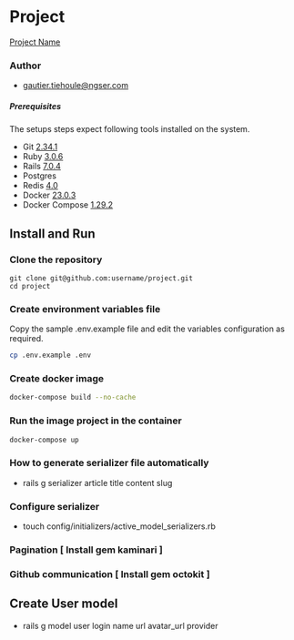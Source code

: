# Project

[ Project Name ](https://project.com)

### Author

- gautier.tiehoule@ngser.com

##### Prerequisites

The setups steps expect following tools installed on the system.

- Git [2.34.1](https://git-scm.com)
- Ruby [3.0.6](https://ruby-doc.org)
- Rails [7.0.4](https://guides.rubyonrails.org)
- Postgres [](https://www.postgresql.org)
- Redis [4.0](https://redis.io)
- Docker [23.0.3](https://www.docker.com)
- Docker Compose [1.29.2](https://docs.docker.com/compose)

## Install and Run

### Clone the repository

```shell
git clone git@github.com:username/project.git
cd project
```

### Create environment variables file

Copy the sample .env.example file and edit the variables configuration as required.

```bash
cp .env.example .env
```

### Create docker image

```bash
docker-compose build --no-cache
```

### Run the image project in the container

```bash
docker-compose up
```

### How to generate serializer file automatically
- rails g serializer article title content slug

### Configure serializer
- touch config/initializers/active_model_serializers.rb

### Pagination [ Install gem kaminari ]
### Github communication [ Install gem octokit ]

## Create User model
- rails g model user login name url avatar_url provider